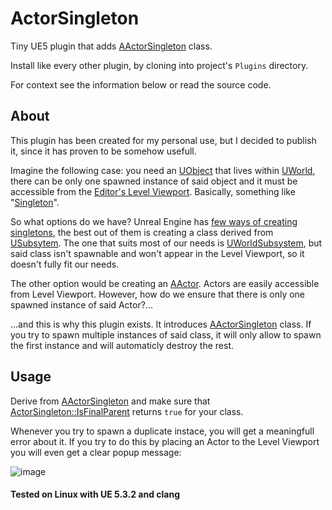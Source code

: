 # ActorSingleton

Tiny UE5 plugin that adds [AActorSingleton](https://github.com/sleeptightAnsiC/ActorSingleton/blob/main/Source/ActorSingleton/Public/ActorSingleton.h#L35) class.

Install like every other plugin, by cloning into project's `Plugins` directory.

For context see the information below or read the source code.

## About

This plugin has been created for my personal use, but I decided to publish it, since it has proven to be somehow usefull.

Imagine the following case: you need an [UObject](https://docs.unrealengine.com/5.3/en-US/API/Runtime/CoreUObject/UObject/UObject/) that lives within [UWorld](https://docs.unrealengine.com/5.3/en-US/API/Runtime/Engine/Engine/UWorld/), there can be only one spawned instance of said object and it must be accessible from the [Editor's Level Viewport](https://docs.unrealengine.com/5.3/en-US/editor-viewports-in-unreal-engine/). Basically, something like "[Singleton](https://en.wikipedia.org/wiki/Singleton_pattern)".

So what options do we have? Unreal Engine has [few ways of creating singletons](https://benui.ca/unreal/subsystem-singleton/), the best out of them is creating a class derived from [USubsytem](https://docs.unrealengine.com/5.3/en-US/API/Runtime/Engine/Subsystems/USubsystem/). The one that suits most of our needs is [UWorldSubsystem](https://docs.unrealengine.com/5.3/en-US/API/Runtime/Engine/Subsystems/UWorldSubsystem/), but said class isn't spawnable and won't appear in the Level Viewport, so it doesn't fully fit our needs.

The other option would be creating an [AActor](https://docs.unrealengine.com/5.3/en-US/API/Runtime/Engine/GameFramework/AActor/). Actors are easily accessible from Level Viewport. However, how do we ensure that there is only one spawned instance of said Actor?...

...and this is why this plugin exists. It introduces [AActorSingleton](https://github.com/sleeptightAnsiC/ActorSingleton/blob/main/Source/ActorSingleton/Public/ActorSingleton.h#L35) class. If you try to spawn multiple instances of said class, it will only allow to spawn the first instance and will automaticly destroy the rest.

## Usage

Derive from [AActorSingleton](https://github.com/sleeptightAnsiC/ActorSingleton/blob/main/Source/ActorSingleton/Public/ActorSingleton.h#L35) and make sure that [ActorSingleton::IsFinalParent](https://github.com/sleeptightAnsiC/ActorSingleton/blob/main/Source/ActorSingleton/Public/ActorSingleton.h#L49) returns `true` for your class.

Whenever you try to spawn a duplicate instace, you will get a meaningfull error about it. If you try to do this by placing an Actor to the Level Viewport you will even get a clear popup message:

![image](https://github.com/sleeptightAnsiC/ActorSingleton/assets/91839286/ef8cd4f1-9a0d-47e3-9522-77eb1351e80e)

#### Tested on Linux with UE 5.3.2 and clang
